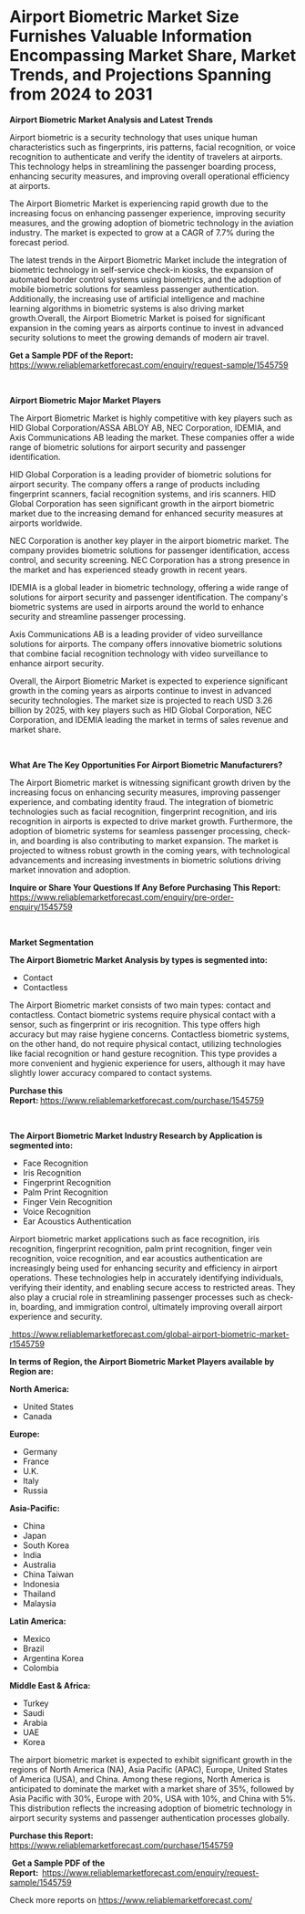 <p><h1>Airport Biometric Market Size Furnishes Valuable Information Encompassing Market Share, Market Trends, and Projections Spanning from 2024 to 2031</h1></p><p><strong>Airport Biometric Market Analysis and Latest Trends</strong></p>
<p><p>Airport biometric is a security technology that uses unique human characteristics such as fingerprints, iris patterns, facial recognition, or voice recognition to authenticate and verify the identity of travelers at airports. This technology helps in streamlining the passenger boarding process, enhancing security measures, and improving overall operational efficiency at airports.</p><p>The Airport Biometric Market is experiencing rapid growth due to the increasing focus on enhancing passenger experience, improving security measures, and the growing adoption of biometric technology in the aviation industry. The market is expected to grow at a CAGR of 7.7% during the forecast period.</p><p>The latest trends in the Airport Biometric Market include the integration of biometric technology in self-service check-in kiosks, the expansion of automated border control systems using biometrics, and the adoption of mobile biometric solutions for seamless passenger authentication. Additionally, the increasing use of artificial intelligence and machine learning algorithms in biometric systems is also driving market growth.Overall, the Airport Biometric Market is poised for significant expansion in the coming years as airports continue to invest in advanced security solutions to meet the growing demands of modern air travel.</p></p>
<p><strong>Get a Sample PDF of the Report:&nbsp;</strong> <a href="https://www.reliablemarketforecast.com/enquiry/request-sample/1545759">https://www.reliablemarketforecast.com/enquiry/request-sample/1545759</a></p>
<p>&nbsp;</p>
<p><strong>Airport Biometric Major Market Players</strong></p>
<p><p>The Airport Biometric Market is highly competitive with key players such as HID Global Corporation/ASSA ABLOY AB, NEC Corporation, IDEMIA, and Axis Communications AB leading the market. These companies offer a wide range of biometric solutions for airport security and passenger identification.</p><p>HID Global Corporation is a leading provider of biometric solutions for airport security. The company offers a range of products including fingerprint scanners, facial recognition systems, and iris scanners. HID Global Corporation has seen significant growth in the airport biometric market due to the increasing demand for enhanced security measures at airports worldwide.</p><p>NEC Corporation is another key player in the airport biometric market. The company provides biometric solutions for passenger identification, access control, and security screening. NEC Corporation has a strong presence in the market and has experienced steady growth in recent years.</p><p>IDEMIA is a global leader in biometric technology, offering a wide range of solutions for airport security and passenger identification. The company's biometric systems are used in airports around the world to enhance security and streamline passenger processing.</p><p>Axis Communications AB is a leading provider of video surveillance solutions for airports. The company offers innovative biometric solutions that combine facial recognition technology with video surveillance to enhance airport security.</p><p>Overall, the Airport Biometric Market is expected to experience significant growth in the coming years as airports continue to invest in advanced security technologies. The market size is projected to reach USD 3.26 billion by 2025, with key players such as HID Global Corporation, NEC Corporation, and IDEMIA leading the market in terms of sales revenue and market share.</p></p>
<p>&nbsp;</p>
<p><strong>What Are The Key Opportunities For Airport Biometric Manufacturers?</strong></p>
<p><p>The Airport Biometric market is witnessing significant growth driven by the increasing focus on enhancing security measures, improving passenger experience, and combating identity fraud. The integration of biometric technologies such as facial recognition, fingerprint recognition, and iris recognition in airports is expected to drive market growth. Furthermore, the adoption of biometric systems for seamless passenger processing, check-in, and boarding is also contributing to market expansion. The market is projected to witness robust growth in the coming years, with technological advancements and increasing investments in biometric solutions driving market innovation and adoption.</p></p>
<p><strong>Inquire or Share Your Questions If Any Before Purchasing This Report:</strong> <a href="https://www.reliablemarketforecast.com/enquiry/pre-order-enquiry/1545759">https://www.reliablemarketforecast.com/enquiry/pre-order-enquiry/1545759</a></p>
<p>&nbsp;</p>
<p><strong>Market Segmentation</strong></p>
<p><strong>The Airport Biometric Market Analysis by types is segmented into:</strong></p>
<p><ul><li>Contact</li><li>Contactless</li></ul></p>
<p><p>The Airport Biometric market consists of two main types: contact and contactless. Contact biometric systems require physical contact with a sensor, such as fingerprint or iris recognition. This type offers high accuracy but may raise hygiene concerns. Contactless biometric systems, on the other hand, do not require physical contact, utilizing technologies like facial recognition or hand gesture recognition. This type provides a more convenient and hygienic experience for users, although it may have slightly lower accuracy compared to contact systems.</p></p>
<p><strong>Purchase this Report:&nbsp;</strong><a href="https://www.reliablemarketforecast.com/purchase/1545759">https://www.reliablemarketforecast.com/purchase/1545759</a></p>
<p>&nbsp;</p>
<p><strong>The Airport Biometric Market Industry Research by Application is segmented into:</strong></p>
<p><ul><li>Face Recognition</li><li>Iris Recognition</li><li>Fingerprint Recognition</li><li>Palm Print Recognition</li><li>Finger Vein Recognition</li><li>Voice Recognition</li><li>Ear Acoustics Authentication</li></ul></p>
<p><p>Airport biometric market applications such as face recognition, iris recognition, fingerprint recognition, palm print recognition, finger vein recognition, voice recognition, and ear acoustics authentication are increasingly being used for enhancing security and efficiency in airport operations. These technologies help in accurately identifying individuals, verifying their identity, and enabling secure access to restricted areas. They also play a crucial role in streamlining passenger processes such as check-in, boarding, and immigration control, ultimately improving overall airport experience and security.</p></p>
<p><a href="https://www.reliablemarketforecast.com/global-airport-biometric-market-r1545759">&nbsp;https://www.reliablemarketforecast.com/global-airport-biometric-market-r1545759</a></p>
<p><strong>In terms of Region, the Airport Biometric Market Players available by Region are:</strong></p>
<p>
    <p> <strong> North America: </strong>
        <ul>
            <li>United States</li>
            <li>Canada</li>
        </ul>
        </p> 
    <p> <strong> Europe: </strong>
        <ul>
            <li>Germany</li>
            <li>France</li>
            <li>U.K.</li>
            <li>Italy</li>
            <li>Russia</li>
        </ul>
        </p> 
    <p> <strong> Asia-Pacific: </strong>
        <ul>
            <li>China</li>
            <li>Japan</li>
            <li>South Korea</li>
            <li>India</li>
            <li>Australia</li>
            <li>China Taiwan</li>
            <li>Indonesia</li>
            <li>Thailand</li>
            <li>Malaysia</li>
        </ul>
        </p> 
    <p> <strong> Latin America: </strong>
        <ul>
            <li>Mexico</li>
            <li>Brazil</li>
            <li>Argentina Korea</li>
            <li>Colombia</li>
        </ul>
        </p> 
    <p> <strong> Middle East & Africa: </strong>
        <ul>
            <li>Turkey</li>
            <li>Saudi</li>
            <li>Arabia</li>
            <li>UAE</li>
            <li>Korea</li>
        </ul>
    </p>
    </p>
<p><p>The airport biometric market is expected to exhibit significant growth in the regions of North America (NA), Asia Pacific (APAC), Europe, United States of America (USA), and China. Among these regions, North America is anticipated to dominate the market with a market share of 35%, followed by Asia Pacific with 30%, Europe with 20%, USA with 10%, and China with 5%. This distribution reflects the increasing adoption of biometric technology in airport security systems and passenger authentication processes globally.</p></p>
<p><strong>Purchase this Report: </strong><a href="https://www.reliablemarketforecast.com/purchase/1545759">https://www.reliablemarketforecast.com/purchase/1545759</a></p>
<p>&nbsp;<strong>Get a Sample PDF of the Report:&nbsp;&nbsp;</strong><a href="https://www.reliablemarketforecast.com/enquiry/request-sample/1545759">https://www.reliablemarketforecast.com/enquiry/request-sample/1545759</a></p>
<p><strong></strong></p>
<p>Check more reports on <a href="https://www.reliablemarketforecast.com/">https://www.reliablemarketforecast.com/</a></p>